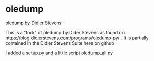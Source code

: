 # oledump
oledump by Didier Stevens

This is a "fork" of oledump by Dider Stevens as found on https://blog.didierstevens.com/programs/oledump-py/ . It is partially contained in the Didier Stevens Suite here on github

I added a setup.py and a little script oledump_all.py
